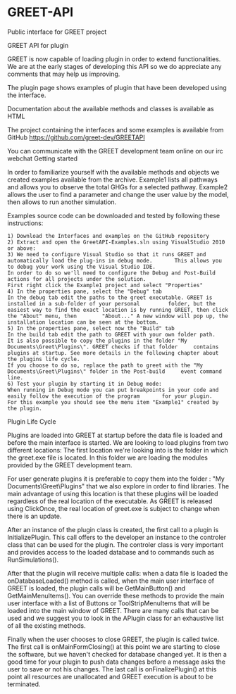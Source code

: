 GREET-API
=========

Public interface for GREET project

GREET API for plugin

GREET is now capable of loading plugin in order to extend functionalities. We are at the early stages of developing this API so we do appreciate any comments that may help us improving.

The plugin page shows examples of plugin that have been developed using the interface.

Documentation about the available methods and classes is available as HTML

The project containing the interfaces and some examples is available from GitHub https://github.com/greet-dev/GREETAPI

You can communicate with the GREET development team online on our irc webchat
Getting started

In order to familiarize yourself with the available methods and objects we created examples available from the archive. Example1 lists all pathways and allows you to observe the total GHGs for a selected pathway. Example2 allows the user to find a parameter and change the user value by the model, then allows to run another simulation.

Examples source code can be downloaded and tested by following these instructions:

    1) Download the Interfaces and examples on the GitHub repository
    2) Extract and open the GreetAPI-Examples.sln using VisualStudio 2010 or above:
    3) We need to configure Visual Studio so that it runs GREET and automatically load the plug-ins in debug mode.       This allows you to debug your work using the Visual Studio IDE.
    In order to do so we'll need to configure the Debug and Post-Build actions for all projects under the solution.
    First right click the Example1 project and select "Properties"
    4) In the properties pane, select the "Debug" tab
    In the debug tab edit the paths to the greet executable. GREET is installed in a sub-folder of your personal         folder, but the easiest way to find the exact location is by running GREET, then click the "About" menu, then        "About..." A new window will pop up, the installation location can be seen at the bottom.
    5) In the properties pane, select now the "Build" tab
    In the build tab edit the path to GREET with your own folder path.
    It is also possible to copy the plugins in the folder "My Documents\Greet\Plugins\". GREET checks if that folder     contains plugins at startup. See more details in the following chapter about the plugins life cycle.
    If you choose to do so, replace the path to greet with the "My Documents\Greet\Plugins\" folder in the Post-build     event command line.
    6) Test your plugin by starting it in Debug mode:
    When running in Debug mode you can put breakpoints in your code and easily follow the execution of the program       for your plugin.
    For this example you should see the menu item "Example1" created by the plugin.

Plugin Life Cycle

Plugins are loaded into GREET at startup before the data file is loaded and before the main interface is started. We are looking to load plugins from two different locations: The first location we're looking into is the folder in which the greet.exe file is located. In this folder we are loading the modules provided by the GREET development team.

For user generate plugins it is preferable to copy them into the folder : "My Documents\Greet\Plugins\" that we also explore in order to find libraries.
The main advantage of using this location is that these plugins will be loaded regardless of the real location of the executable. As GREET is released using ClickOnce, the real location of greet.exe is subject to change when there is an update.

After an instance of the plugin class is created, the first call to a plugin is InitializePlugin. This call offers to the developer an instance to the controler class that can be used for the plugin. The controler class is very important and provides access to the loaded database and to commands such as RunSimulations().

After that the plugin will receive multiple calls: when a data file is loaded the onDatabaseLoaded() method is called, when the main user interface of GREET is loaded, the plugin calls will be GetMainButton() and GetMainMenuItems(). You can override these methods to provide the main user interface with a list of Buttons or ToolStripMenuItems that will be loaded into the main window of GREET. There are many calls that can be used and we suggest you to look in the APlugin class for an exhaustive list of all the existing methods.

Finally when the user chooses to close GREET, the plugin is called twice. The first call is onMainFormClosing() at this point we are starting to close the software, but we haven't checked for database changed yet. It is then a good time for your plugin to push data changes before a message asks the user to save or not his changes. The last call is onFinalizePlugin() at this point all resources are unallocated and GREET execution is about to be terminated. 
